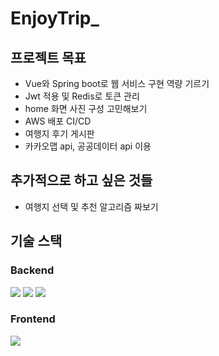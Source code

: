 # EnjoyTrip_

## 프로젝트 목표
- Vue와 Spring boot로 웹 서비스 구현 역량 기르기
- Jwt 적용 및 Redis로 토큰 관리
- home 화면 사진 구성 고민해보기
- AWS 배포 CI/CD
- 여행지 후기 게시판
- 카카오맵 api, 공공데이터 api 이용

## 추가적으로 하고 싶은 것들
- 여행지 선택 및 추천 알고리즘 짜보기

## 기술 스택

### Backend
<div align="left">
<img src="https://img.shields.io/badge/Java-007396?style=flat-square&logo=Java&logoColor=white"/>
<img src="https://img.shields.io/badge/SpringBoot-6DB33F?style=flat-square&logo=SpringBoot&logoColor=white"/>
<img src="https://img.shields.io/badge/Mysql-E6B91E?style=flat-square&logo=MySql&logoColor=white"/>
</div>

### Frontend
<div align="left">
<img src="https://img.shields.io/badge/Vue.js-4FC08D?style=flat&logo=vuedotjs&logoColor=white" />
</div>
